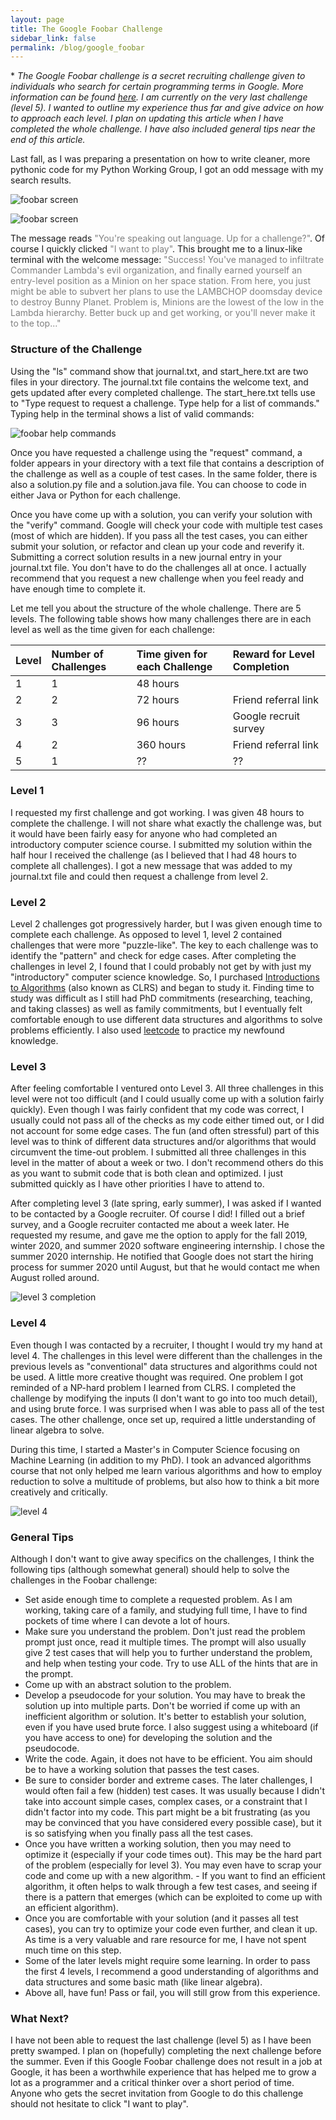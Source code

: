 ```yaml
---
layout: page
title: The Google Foobar Challenge
sidebar_link: false
permalink: /blog/google_foobar
---
```


\* *The Google Foobar challenge is a secret recruiting challenge given to individuals who search for certain programming terms in Google. More information can be found [here](https://www.geeksforgeeks.org/google-foo-bar-challenge/). I am currently on the very last challenge (level 5). I wanted to outline my experience thus far and give advice on how to approach each level. I plan on updating this article when I have completed the whole challenge. I have also included general tips near the end of this article.*

Last fall, as I was preparing a presentation on how to write cleaner, more pythonic code for my Python Working Group, I got an odd message with my search results.

![foobar screen](../../assets/blog/foobar/google_secret_recruit.JPG)

![foobar screen](../../assets/blog/foobar/foobar_message.png)

The message reads <span style="color:gray">"You're speaking out language. Up for a challenge?"</span>. Of course I quickly clicked <span style="color:gray">"I want to play"</span>. This brought me to a linux-like terminal with the welcome message: <span style="color:gray">"Success! You've managed to infiltrate Commander Lambda's evil organization, and finally earned yourself an entry-level position as a Minion on her space station. From here, you just might be able to subvert her plans to use the LAMBCHOP doomsday device to destroy Bunny Planet. Problem is, Minions are the lowest of the low in the Lambda hierarchy. Better buck up and get working, or you'll never make it to the top..."</span>

### Structure of the Challenge

Using the "ls" command show that journal.txt, and start_here.txt are two files in your directory. The journal.txt file contains the welcome text, and gets updated after every completed challenge. The start_here.txt tells use to "Type request to request a challenge. Type help for a list of commands." Typing help in the terminal shows a list of valid commands:

![foobar help commands](../../assets/blog/foobar/help.png)

Once you have requested a challenge using the "request" command, a folder appears in your directory with a text file that contains a description of the challenge as well as a couple of test cases. In the same folder, there is also a solution.py file and a solution.java file. You can choose to code in either Java or Python for each challenge.

Once you have come up with a solution, you can verify your solution with the "verify" command. Google will check your code with multiple test cases (most of which are hidden). If you pass all the test cases, you can either submit your solution, or refactor and clean up your code and reverify it. Submitting a correct solution results in a new journal entry in your journal.txt file. You don't have to do the challenges all at once. I actually recommend that you request a new challenge when you feel ready and have enough time to complete it.

Let me tell you about the structure of the whole challenge. There are 5 levels. The following table shows how many challenges there are in each level as well as the time given for each challenge:

| Level  | Number of Challenges | Time given for each Challenge | Reward for Level Completion |
| :--- | :---   | :---   | :--- |
| 1 | 1 | 48 hours | |
| 2 | 2 | 72 hours | Friend referral link |
| 3 | 3 | 96 hours | Google recruit survey |
| 4 | 2 | 360 hours| Friend referral link |
| 5 | 1 | ?? | ?? |

### Level 1

I requested my first challenge and got working. I was given 48 hours to complete the challenge. I will not share what exactly the challenge was, but it would have been fairly easy for anyone who had completed an introductory computer science course. I submitted my solution within the half hour I received the challenge (as I believed that I had 48 hours to complete all challenges). I got a new message that was added to my journal.txt file and could then request a challenge from level 2.

### Level 2

Level 2 challenges got progressively harder, but I was given enough time to complete each challenge. As opposed to level 1, level 2 contained challenges that were more "puzzle-like". The key to each challenge was to identify the "pattern" and check for edge cases. After completing the challenges in level 2, I found that I could probably not get by with just my "introductory" computer science knowledge. So, I purchased [Introductions to Algorithms](https://www.amazon.com/Introduction-Algorithms-Press-Thomas-Cormen-ebook/dp/B007CNRCAO/ref=sr_1_8?crid=35TWIYDTPEIDQ&keywords=data+structures+and+algorithms&qid=1562026055&s=gateway&sprefix=data+structures+a%2Caps%2C230&sr=8-8) (also known as CLRS) and began to study it. Finding time to study was difficult as I still had PhD commitments (researching, teaching, and taking classes) as well as family commitments, but I eventually felt comfortable enough to use different data structures and algorithms to solve problems efficiently. I also used [leetcode](https://leetcode.com/) to practice my newfound knowledge.

### Level 3

After feeling comfortable I ventured onto Level 3. All three challenges in this level were not too difficult (and I could usually come up with a solution fairly quickly). Even though I was fairly confident that my code was correct, I usually could not pass all of the checks as my code either timed out, or I did not account for some edge cases. The fun (and often stressful) part of this level was to think of different data structures and/or algorithms that would circumvent the time-out problem. I submitted all three challenges in this level in the matter of about a week or two. I don't recommend others do this as you want to submit code that is both clean and optimized. I just submitted quickly as I have other priorities I have to attend to.

After completing level 3 (late spring, early summer), I was asked if I wanted to be contacted by a Google recruiter. Of course I did! I filled out a brief survey, and a Google recruiter contacted me about a week later. He requested my resume, and gave me the option to apply for the fall 2019, winter 2020, and summer 2020 software engineering internship. I chose the summer 2020 internship. He notified that Google does not start the hiring process for summer 2020 until August, but that he would contact me when August rolled around.

![level 3 completion](../../assets/blog/foobar/foobar_lvl_3.png)

### Level 4

Even though I was contacted by a recruiter, I thought I would try my hand at level 4. The challenges in this level were different than the challenges in the previous levels as "conventional" data structures and algorithms could not be used. A little more creative thought was required. One problem I got reminded of a NP-hard problem I learned from CLRS. I completed the challenge by modifying the inputs (I don't want to go into too much detail), and using brute force. I was surprised when I was able to pass all of the test cases. The other challenge, once set up, required a little understanding of linear algebra to solve.

During this time, I started a Master's in Computer Science focusing on Machine Learning (in addition to my PhD). I took an advanced algorithms course that not only helped me learn various algorithms and how to employ reduction to solve a multitude of problems, but also how to think a bit more creatively and critically.

![level 4](../../assets/blog/foobar/foobar_lvl_5.png)

### General Tips

Although I don't want to give away specifics on the challenges, I think the following tips (although somewhat general) should help to solve the challenges in the Foobar challenge:

- Set aside enough time to complete a requested problem. As I am working, taking care of a family, and studying full time, I have to find pockets of time where I can devote a lot of hours.
- Make sure you understand the problem. Don't just read the problem prompt just once, read it multiple times. The prompt will also usually give 2 test cases that will help you to further understand the problem, and help when testing your code. Try to use ALL of the hints that are in the prompt.
- Come up with an abstract solution to the problem. 
- Develop a pseudocode for your solution. You may have to break the solution up into multiple parts. Don't be worried if come up with an inefficient algorithm or solution. It's better to establish your solution, even if you have used brute force. I also suggest using a whiteboard (if you have access to one) for developing the solution and the pseudocode.
- Write the code. Again, it does not have to be efficient. You aim should be to have a working solution that passes the test cases.
- Be sure to consider border and extreme cases. The later challenges, I would often fail a few (hidden) test cases. It was usually because I didn't take into account simple cases, complex cases, or a constraint that I didn't factor into my code. This part might be a bit frustrating (as you may be convinced that you have considered every possible case), but it is so satisfying when you finally pass all the test cases.
- Once you have written a working solution, then you may need to optimize it (especially if your code times out). This may be the hard part of the problem (especially for level 3). You may even have to scrap your code and come up with a new algorithm. - If you want to find an efficient algorithm, it often helps to walk through a few test cases, and seeing if there is a pattern that emerges (which can be exploited to come up with an efficient algorithm).
- Once you are comfortable with your solution (and it passes all test cases), you can try to optimize your code even further, and clean it up. As time is a very valuable and rare resource for me, I have not spent much time on this step.
- Some of the later levels might require some learning. In order to pass the first 4 levels, I recommend a good understanding of algorithms and data structures and some basic math (like linear algebra).
- Above all, have fun! Pass or fail, you will still grow from this experience.


### What Next?

I have not been able to request the last challenge (level 5) as I have been pretty swamped. I plan on (hopefully) completing the next challenge before the summer. Even if this Google Foobar challenge does not result in a job at Google, it has been a worthwhile experience that has helped me to grow a lot as a programmer and a critical thinker over a short period of time. Anyone who gets the secret invitation from Google to do this challenge should not hesitate to click "I want to play".